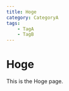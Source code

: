 ```yaml
---
title: Hoge
category: CategoryA
tags:
    - TagA
    - TagB
---
```


# Hoge
This is the Hoge page.

